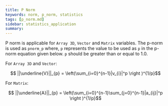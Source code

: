 ```yaml
---
title: P Norm
keywords: norm, p_norm, statistics
tags: [p_norm.md]
sidebar: statistics_application
summary: 
---
```

P norm is applicable for `Array 3D`, `Vector` and `Matrix` variables. The p-norm is used as `pnorm_p` where, `p` represents the value to be used as `p` in the p-norm equation given below. `p` should be greater than or equal to 1.0.

For `Array 3D` and `Vector`:

<p align="center">$$ ||\underline{V}||_{p} = \left(\sum_{i=0}^{n-1}|v_{i}|^p \right )^{1/p}$$</p>

For `Matrix`:

<p align="center">$$ ||\underline{A}||_{p} = \left(\sum_{i=0}^{n-1}\sum_{j=0}^{n-1}|a_{ij}|^p \right )^{1/p}$$</p>
